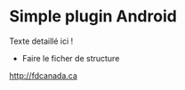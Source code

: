 Simple plugin Android
=====================

Texte detaillé ici !

<ul>
    <li>Faire le ficher de structure</li>
</ul>

http://fdcanada.ca